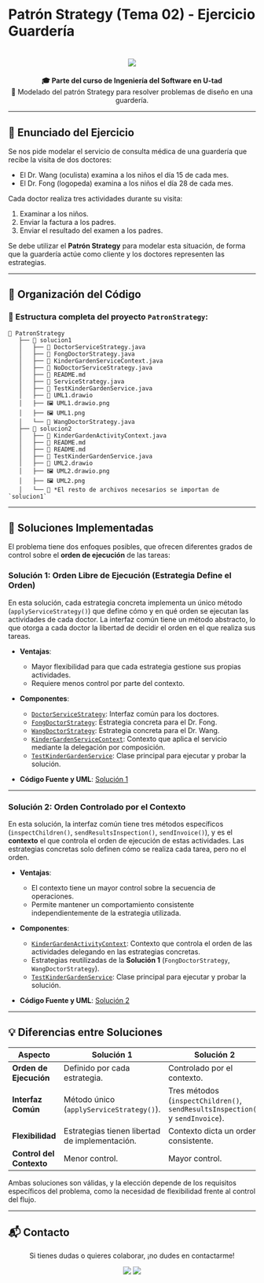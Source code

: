 # Patrón Strategy (Tema 02) - Ejercicio Guardería

<h1 align="center">
  <img src="https://readme-typing-svg.demolab.com/?font=Poppins&size=40&duration=4000&pause=1200&color=007CF0&center=true&vCenter=true&width=650&height=70&lines=Patr%C3%B3n+Strategy;Ejercicio+de+Dise%C3%B1o+de+Software" />
</h1>

<div align="center">
  <strong>🎓 Parte del curso de Ingeniería del Software en U-tad</strong><br>
  🚀 Modelado del patrón Strategy para resolver problemas de diseño en una guardería.
</div>

---

## 📄 Enunciado del Ejercicio

Se nos pide modelar el servicio de consulta médica de una guardería que recibe la visita de dos doctores:

- El Dr. Wang (oculista) examina a los niños el día 15 de cada mes.
- El Dr. Fong (logopeda) examina a los niños el día 28 de cada mes.

Cada doctor realiza tres actividades durante su visita:

1. Examinar a los niños.
2. Enviar la factura a los padres.
3. Enviar el resultado del examen a los padres.

Se debe utilizar el **Patrón Strategy** para modelar esta situación, de forma que la guardería actúe como cliente y los doctores representen las estrategias.

---

## 📂 Organización del Código

### 📁 Estructura completa del proyecto `PatronStrategy`:
```
📁 PatronStrategy  
   ├── 📁 solucion1  
   │   ├── 📄 DoctorServiceStrategy.java  
   │   ├── 📄 FongDoctorStrategy.java  
   │   ├── 📄 KinderGardenServiceContext.java  
   │   ├── 📄 NoDoctorServiceStrategy.java  
   │   ├── 📄 README.md  
   │   ├── 📄 ServiceStrategy.java  
   │   ├── 📄 TestKinderGardenService.java  
   │   ├── 📄 UML1.drawio  
   │   ├── 🖼️ UML1.drawio.png  
   │   ├── 🖼️ UML1.png  
   │   └── 📄 WangDoctorStrategy.java  
   ├── 📁 solucion2  
   │   ├── 📄 KinderGardenActivityContext.java  
   │   ├── 📄 README.md  
   │   ├── 📄 README.md  
   │   ├── 📄 TestKinderGardenService.java  
   │   ├── 📄 UML2.drawio  
   │   ├── 🖼️ UML2.drawio.png  
   │   ├── 🖼️ UML2.png  
   │   └── 📁 *El resto de archivos necesarios se importan de `solucion1`  
```

---

## 🌟 Soluciones Implementadas

El problema tiene dos enfoques posibles, que ofrecen diferentes grados de control sobre el **orden de ejecución** de las tareas:

### **Solución 1**: Orden Libre de Ejecución (Estrategia Define el Orden)
En esta solución, cada estrategia concreta implementa un único método (`applyServiceStrategy()`) que define cómo y en qué orden se ejecutan las actividades de cada doctor. La interfaz común tiene un método abstracto, lo que otorga a cada doctor la libertad de decidir el orden en el que realiza sus tareas.

- **Ventajas**:
    - Mayor flexibilidad para que cada estrategia gestione sus propias actividades.
    - Requiere menos control por parte del contexto.

- **Componentes**:
    - [`DoctorServiceStrategy`](https://github.com/ch0rtas/IS-Diseno_de_Software/blob/main/DisenoSoftware/src/Tema02/PatronStrategy/solucion1/DoctorServiceStrategy.java): Interfaz común para los doctores.
    - [`FongDoctorStrategy`](https://github.com/ch0rtas/IS-Diseno_de_Software/blob/main/DisenoSoftware/src/Tema02/PatronStrategy/solucion1/FongDoctorStrategy.java): Estrategia concreta para el Dr. Fong.
    - [`WangDoctorStrategy`](https://github.com/ch0rtas/IS-Diseno_de_Software/blob/main/DisenoSoftware/src/Tema02/PatronStrategy/solucion1/WangDoctorStrategy.java): Estrategia concreta para el Dr. Wang.
    - [`KinderGardenServiceContext`](https://github.com/ch0rtas/IS-Diseno_de_Software/blob/main/DisenoSoftware/src/Tema02/PatronStrategy/solucion1/KinderGardenServiceContext.java): Contexto que aplica el servicio mediante la delegación por composición.
    - [`TestKinderGardenService`](https://github.com/ch0rtas/IS-Diseno_de_Software/blob/main/DisenoSoftware/src/Tema02/PatronStrategy/solucion1/TestKinderGardenService.java): Clase principal para ejecutar y probar la solución.

- **Código Fuente y UML**:
  [Solución 1](https://github.com/ch0rtas/IS-Diseno_de_Software/tree/main/DisenoSoftware/src/Tema02/PatronStrategy/solucion1)

---

### **Solución 2**: Orden Controlado por el Contexto
En esta solución, la interfaz común tiene tres métodos específicos (`inspectChildren()`, `sendResultsInspection()`, `sendInvoice()`), y es el **contexto** el que controla el orden de ejecución de estas actividades. Las estrategias concretas solo definen cómo se realiza cada tarea, pero no el orden.

- **Ventajas**:
    - El contexto tiene un mayor control sobre la secuencia de operaciones.
    - Permite mantener un comportamiento consistente independientemente de la estrategia utilizada.

- **Componentes**:
    - [`KinderGardenActivityContext`](https://github.com/ch0rtas/IS-Diseno_de_Software/blob/main/DisenoSoftware/src/Tema02/PatronStrategy/solucion2/KinderGardenActivityContext.java): Contexto que controla el orden de las actividades delegando en las estrategias concretas.
    - Estrategias reutilizadas de la **Solución 1** (`FongDoctorStrategy`, `WangDoctorStrategy`).
    - [`TestKinderGardenService`](https://github.com/ch0rtas/IS-Diseno_de_Software/blob/main/DisenoSoftware/src/Tema02/PatronStrategy/solucion2/TestKinderGardenService.java): Clase principal para ejecutar y probar la solución.

- **Código Fuente y UML**:
  [Solución 2](https://github.com/ch0rtas/IS-Diseno_de_Software/tree/main/DisenoSoftware/src/Tema02/PatronStrategy/solucion2)

---

## 💡 Diferencias entre Soluciones

| Aspecto                          | **Solución 1**                              | **Solución 2**                                                    |
|-----------------------------------|---------------------------------------------|-------------------------------------------------------------------|
| **Orden de Ejecución**            | Definido por cada estrategia.               | Controlado por el contexto.                                       |
| **Interfaz Común**                | Método único (`applyServiceStrategy()`).    | Tres métodos (`inspectChildren()`, `sendResultsInspection()` y `sendInvoice`). |
| **Flexibilidad**                  | Estrategias tienen libertad de implementación. | Contexto dicta un orden consistente.                              |
| **Control del Contexto**          | Menor control.                              | Mayor control.                                                    |

Ambas soluciones son válidas, y la elección depende de los requisitos específicos del problema, como la necesidad de flexibilidad frente al control del flujo.

---

## 📬 Contacto

<p align="center">
  Si tienes dudas o quieres colaborar, ¡no dudes en contactarme!
</p>

<p align="center">
  <a href="https://www.linkedin.com/in/manuel-mart%C3%ADnez-ram%C3%B3n-415711265/"><img src="https://img.shields.io/badge/LinkedIn-%230077B5.svg?logo=linkedin&logoColor=white" /></a>
  <a href="mailto:manu08martinez@gmail.com"><img src="https://img.shields.io/badge/Email-%23D14836.svg?logo=gmail&logoColor=white" /></a>
</p>
